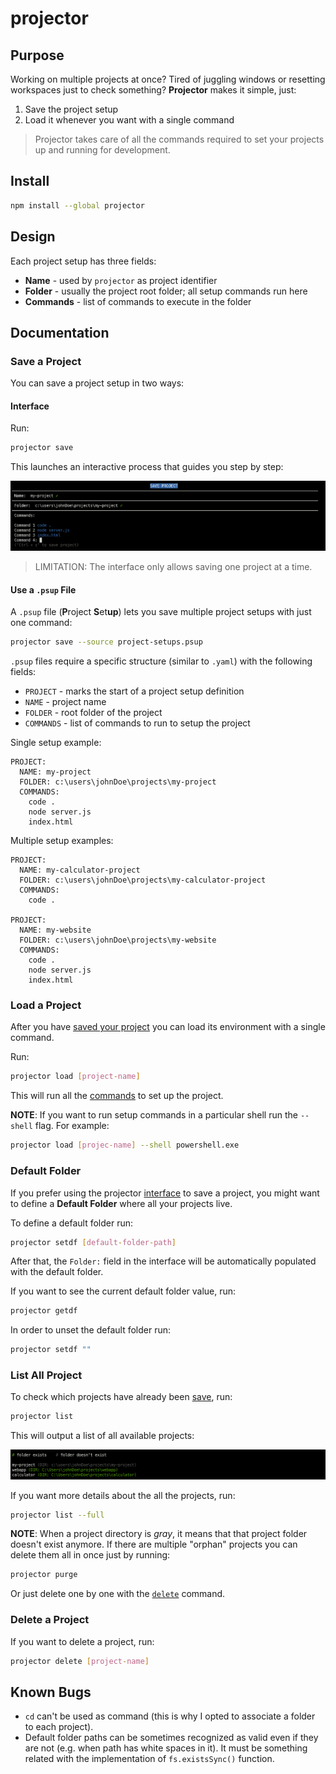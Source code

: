 # projector

## Purpose

Working on multiple projects at once? Tired of juggling windows or resetting workspaces just to check something? **Projector** makes it simple, just:

1. Save the project setup
2. Load it whenever you want with a single command

> Projector takes care of all the commands required to set your projects up and running for development.

## Install

```bash
npm install --global projector
```

## Design

Each project setup has three fields:

- **Name** -  used by `projector` as project identifier
- **Folder** - usually the project root folder; all setup commands run here
- **Commands** - list of commands to execute in the folder 

## Documentation

### Save a Project

You can save a project setup in two ways:

#### Interface

Run:

```bash
projector save
```

This launches an interactive process that guides you step by step:

![alt text](image-1.png)

> LIMITATION: The interface only allows saving one project at a time.

#### Use a `.psup` File

A `.psup` file (**P**roject **S**et**up**) lets you save multiple project setups with just one command:

```bash
projector save --source project-setups.psup
```

`.psup` files require a specific structure (similar to `.yaml`) with the following fields:

- `PROJECT` - marks the start of a project setup definition 
- `NAME` - project name
- `FOLDER` - root folder of the project 
- `COMMANDS` - list of commands to run to setup the project

Single setup example:

```text
PROJECT:
  NAME: my-project
  FOLDER: c:\users\johnDoe\projects\my-project
  COMMANDS:
    code .
    node server.js
    index.html
```

Multiple setup examples:

```text
PROJECT:
  NAME: my-calculator-project
  FOLDER: c:\users\johnDoe\projects\my-calculator-project
  COMMANDS:
    code .

PROJECT:
  NAME: my-website
  FOLDER: c:\users\johnDoe\projects\my-website
  COMMANDS:
    code .
    node server.js
    index.html
```

### Load a Project

After you have [saved your project](#save-a-project) you can load its environment with a single command.

Run:

```bash
projector load [project-name]
```

This will run all the [commands](#design) to set up the project.

**NOTE**: If you want to run setup commands in a particular shell run the `--shell` flag. For example:

```bash
projector load [projec-name] --shell powershell.exe
```

### Default Folder

If you prefer using the projector [interface](#interface) to save a project, you might want to define a **Default Folder** where all your projects live.

To define a default folder run:

```bash
projector setdf [default-folder-path]
```

After that, the `Folder:` field in the interface will be automatically populated with the default folder.

If you want to see the current default folder value, run:

```bash
projector getdf
```

In order to unset the default folder run:

```bash
projector setdf ""
```

### List All Project

To check which projects have already been [save](#save-a-project), run:

```bash
projector list
```

This will output a list of all available projects:

![alt text](image.png)

If you want more details about the all the projects, run:

```bash
projector list --full
```

**NOTE**: When a project directory is _gray_, it means that that project folder doesn't exist anymore. If there are multiple "orphan" projects you can delete them all in once just by running:

```bash
projector purge
```

Or just delete one by one with the [`delete`](#delete-a-project) command.

### Delete a Project

If you want to delete a project, run:

```bash
projector delete [project-name]
```

## Known Bugs

- `cd` can't be used as command (this is why I opted to associate a folder to each project).
- Default folder paths can be sometimes recognized as valid even if they are not (e.g. when path has white spaces in it). It must be something related with the implementation of `fs.existsSync()` function.
